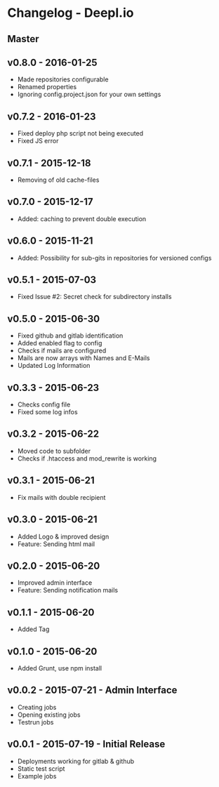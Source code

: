 # Changelog - Deepl.io

## Master


## v0.8.0 - 2016-01-25

* Made repositories configurable
* Renamed properties
* Ignoring config.project.json for your own settings

## v0.7.2 - 2016-01-23

* Fixed deploy php script not being executed
* Fixed JS error

## v0.7.1 - 2015-12-18

* Removing of old cache-files

## v0.7.0 - 2015-12-17

* Added: caching to prevent double execution

## v0.6.0 - 2015-11-21

* Added: Possibility for sub-gits in repositories for versioned configs

## v0.5.1 - 2015-07-03

* Fixed Issue #2: Secret check for subdirectory installs

## v0.5.0 - 2015-06-30

* Fixed github and gitlab identification
* Added enabled flag to config
* Checks if mails are configured
* Mails are now arrays with Names and E-Mails
* Updated Log Information

## v0.3.3 - 2015-06-23

* Checks config file
* Fixed some log infos

## v0.3.2 - 2015-06-22

* Moved code to subfolder
* Checks if .htaccess and mod_rewrite is working

## v0.3.1 - 2015-06-21

* Fix mails with double recipient

## v0.3.0 - 2015-06-21

* Added Logo & improved design
* Feature: Sending html mail

## v0.2.0 - 2015-06-20

* Improved admin interface
* Feature: Sending notification mails

## v0.1.1 - 2015-06-20

* Added Tag

## v0.1.0 - 2015-06-20

* Added Grunt, use npm install

## v0.0.2 - 2015-07-21 - Admin Interface

* Creating jobs
* Opening existing jobs
* Testrun jobs

## v0.0.1 - 2015-07-19 - Initial Release

* Deployments working for gitlab & github
* Static test script
* Example jobs